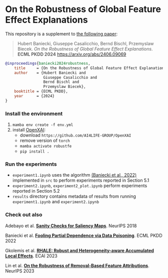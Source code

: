 # On the Robustness of Global Feature Effect Explanations

This repository is a supplement to [the following paper](https://arxiv.org/abs/2406.09069):

> Hubert Baniecki, Giuseppe Casalicchio, Bernd Bischl, Przemyslaw Biecek. *On the Robustness of Global Feature Effect Explanations*. **ECML PKDD 2024** https://arxiv.org/abs/2406.09069

```bibtex
@inproceedings{baniecki2024robustness,
    title     = {On the Robustness of Global Feature Effect Explanations},
    author    = {Hubert Baniecki and 
                 Giuseppe Casalicchio and 
                 Bernd Bischl and 
                 Przemyslaw Biecek},
    booktitle = {ECML PKDD},
    year      = {2024}
}
```

### Install the environment

1. `mamba env create -f env.yml`
2. install [OpenXAI](https://github.com/AI4LIFE-GROUP/OpenXAI):
    - download `https://github.com/AI4LIFE-GROUP/OpenXAI`
    - remove version of `torch`
    - `mamba activate robustfe`
    - `pip install .`

### Run the experiments

- `experiment1.ipynb` uses the algorithm [(Baniecki et al., 2022)](https://doi.org/10.1007/978-3-031-26409-2_8) implemented in `src` to perform experiments reported in Section 5.1
- `experiment2.ipynb`, `experiment2_plot.ipynb` perform experiments reported in Section 5.2
- `results` directory contains metadata of results from running `experiment1.ipynb` and `experiment2.ipynb`


### Check out also

Adebayo et al. **[Sanity Checks for Saliency Maps](https://doi.org/10.48550/arXiv.1810.03292)**. NeurIPS 2018

Baniecki et al. **[Fooling Partial Dependence via Data Poisoning](https://doi.org/10.1007/978-3-031-26409-2_8)**. ECML PKDD 2022

Gkolemis et al. **[RHALE: Robust and Heterogeneity-aware Accumulated Local Effects](https://doi.org/10.48550/arXiv.2309.11193)**. ECAI 2023

Lin et al. **[On the Robustness of Removal-Based Feature Attributions](https://doi.org/10.48550/arXiv.2306.07462)**. NeurIPS 2023